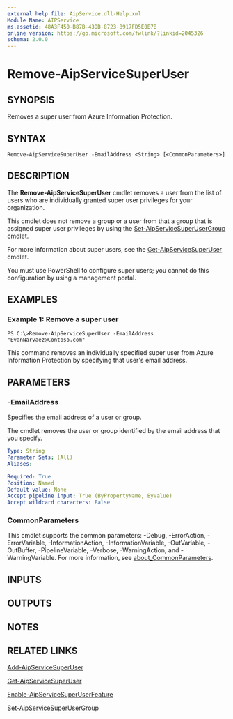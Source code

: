 ```yaml
---
external help file: AipService.dll-Help.xml
Module Name: AIPService
ms.assetid: 48A3F450-B87B-43DB-8723-8917FD5E0B7B
online version: https://go.microsoft.com/fwlink/?linkid=2045326
schema: 2.0.0
---
```


# Remove-AipServiceSuperUser

## SYNOPSIS
Removes a super user from Azure Information Protection.

## SYNTAX

```
Remove-AipServiceSuperUser -EmailAddress <String> [<CommonParameters>]
```

## DESCRIPTION
The **Remove-AipServiceSuperUser** cmdlet removes a user from the list of users who are individually granted super user privileges for your organization.

This cmdlet does not remove a group or a user from that a group that is assigned super user privileges by using the [Set-AipServiceSuperUserGroup](./Set-AipServiceSuperUserGroup.md) cmdlet.

For more information about super users, see the [Get-AipServiceSuperUser](./Get-AipServiceSuperUser.md) cmdlet.

You must use PowerShell to configure super users; you cannot do this configuration by using a management portal.

## EXAMPLES

### Example 1: Remove a super user
```
PS C:\>Remove-AipServiceSuperUser -EmailAddress "EvanNarvaez@Contoso.com"
```

This command removes an individually specified super user from Azure Information Protection by specifying that user's email address.

## PARAMETERS

### -EmailAddress
Specifies the email address of a user or group. 

The cmdlet removes the user or group identified by the email address that you specify.

```yaml
Type: String
Parameter Sets: (All)
Aliases:

Required: True
Position: Named
Default value: None
Accept pipeline input: True (ByPropertyName, ByValue)
Accept wildcard characters: False
```

### CommonParameters
This cmdlet supports the common parameters: -Debug, -ErrorAction, -ErrorVariable, -InformationAction, -InformationVariable, -OutVariable, -OutBuffer, -PipelineVariable, -Verbose, -WarningAction, and -WarningVariable. For more information, see [about_CommonParameters](http://go.microsoft.com/fwlink/?LinkID=113216).

## INPUTS

## OUTPUTS

## NOTES

## RELATED LINKS

[Add-AipServiceSuperUser](./Add-AipServiceSuperUser.md)

[Get-AipServiceSuperUser](./Get-AipServiceSuperUser.md)

[Enable-AipServiceSuperUserFeature](./Enable-AipServiceSuperUserFeature.md)

[Set-AipServiceSuperUserGroup](./Set-AipServiceSuperUserGroup.md)
